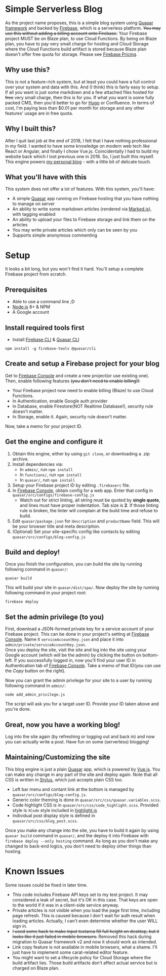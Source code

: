 # Simple Serverless Blog
As the project name proposes, this is a simple blog system using [Quasar framework](https://quasar.dev/) and backed by [Firebase](https://firebase.google.com/), which is a serverless platform.
~~You may use this without adding a billing account onto Firebase.~~ Your Firebase project MUST be on Blaze plan, to use Cloud Functions. By being on Blaze plan, you have to pay very small charge for hosting and Cloud Storage where the Cloud Functions build artifact is stored because Blaze plan doesn't offer free quota for storage. Please see [Firebase Pricing](https://firebase.google.com/pricing).

## Why use this?
This is not a feature-rich system, but at least you could have a full control over your system and data with this. And (I think) this is fairly easy to setup. If all you want is just some markdown and a few attached files hosted for ~~free~~ very small charge, then this is for you. If what you want is some fully packed CMS, then you'd better to go for [Hugo](https://gohugo.io/) or Confluence.
In terms of cost, I'm paying less than $0.01 per month for storage and any other features' usage are in free quota.

## Why I built this?
After I quit last job at the end of 2018, I felt that I have nothing professional in my field. I wanted to have some knowledge on modern web tech like React or Angular, and finally I chose Vue.js. Coincidentally I had to build my website back which I lost previous one in 2016. So, I just built this myself.
This engine powers [my personal blog](https://www.luciaellan.com/) - with a little bit of delicate touch.

## What you'll have with this
This system does not offer a lot of features. With this system, you'll have:
* A simple [Quasar](https://quasar.dev/) app running on Firebase hosting that you have nothing to manage on server
* An ability to write some markdown articles (rendered via [Marked.js](https://github.com/markedjs/marked)), with tagging enabled
* An ability to upload your files to Firebase storage and link them on the articles
* You may write private articles which only can be seen by you
* Supports simple anonymous commenting

# Setup
It looks a bit long, but you won't find it hard. You'll setup a complete Firebase project from scratch.

## Prerequisites
* Able to use a command line ;D
* [Node.js](https://nodejs.org/) 8+ & NPM
* A Google account

## Install required tools first
* Install [Firebase CLI](https://firebase.google.com/docs/cli/) & [Quasar CLI](https://v1.quasar-framework.org/quasar-cli/installation)
```shell
npm install -g firebase-tools @quasar/cli
```

## Create and setup a Firebase project for your blog
Get to [Firebase Console](https://console.firebase.google.com/) and create a new project(or use existing one).  
Then, enable following features ~~(you don't need to enable billing!)~~:
* Your Firebase project now need to enable billing (Blaze) to use Cloud Functions.
* In Authentication, enable Google auth provider
* In Database, enable Firestore(NOT Realtime Database!), security rule doesn't matter.
* In Storage, enable it. Again, security rule doesn't matter.

Now, take a memo for your project ID.

## Get the engine and configure it
1. Obtain this engine, either by using `git clone`, or downloading a .zip archive.
2. Install dependencies via:
   * In `admin/`, run `npm install`
   * In `functions/`, run `npm install`
   * In `quasar/`, run `npm install`
3. Setup your Firebase project ID by editing `.firebaserc` file.
4. In [Firebase Console](https://console.firebase.google.com/), obtain config for a web app. Enter that config in `quasar/src/configs/firebase-config.js`
   * Watch out for strict linting, all string must be quoted by **single quote**, and lines must have proper indentation. Tab size is **2**. If those linting rule is broken, the linter will complain at the build time and refuse to build.
5. Edit `quasar/package.json` for `description` and `productName` field. This will be your browser title and meta description.
6. (Optional) Set your site-specific config like contacts by editing `quasar/src/configs/blog-config.js`

## Build and deploy!
Once you finish the configuration, you can build the site by running following command in `quasar/`:
```shell
quasar build
```
This will build your site in `quasar/dist/spa/`. Now deploy the site by running following command in your project root:
```shell
firebase deploy
```

## Set the admin privilege (to you)
First, download a JSON-formed private key for a service account of your Firebase project. This can be done in your project's setting at [Firebase Console](https://console.firebase.google.com/). Name it `serviceAccountKey.json` and place it into `admin/private/serviceAccountKey.json`.  
Once you deploy the site, visit the site and log into the site using your Google account (which will be the admin) by clicking the button on bottom-left. If you successfully logged in, now you'll find your user ID in Authentication tab of [Firebase Console](https://console.firebase.google.com/). Take a memo of that ID(you can use the *Copy* button on the right).

Now you can grant the admin privilege for your site to a user by running following command in `admin/`:
```shell
node add_admin_privilege.js
```
The script will ask you for a target user ID. Provide your ID taken above and you're done.

## Great, now you have a working blog!
Log into the site again (by refreshing or logging out and back in) and now you can actually write a post. Have fun on some (serverless) blogging!

## Maintaining/Customizing the site
This blog engine is just a plain [Quasar](https://quasar.dev/) app, which is powered by [Vue.js](https://vuejs.org/). You can make any change in any part of the site and deploy again. Note that all CSS is written in [Stylus](http://stylus-lang.com/), which just accepts plain CSS too.  
* Left bar menu and contant link at the bottom is managed by `quasar/src/configs/blog-config.js`.
* Generic color theming is done in `quasar/src/css/quasar.variables.scss`.
* Code highlight CSS is in `quasar/src/css/code_highlight.scss`. Provided style is `XCode` style included in [highlight.js](https://highlightjs.org/)
* Individual post display style is defined in `quasar/src/css/blog_post.scss`.

Once you make any change into the site, you have to build it again by using `quasar build` command in `quasar/`, and the deploy it into Firebase with `firebase deploy --only hosting` command. As long as you don't make any changed to back-end logics, you don't need to deploy other things than hosting.

# Known Issues
Some issues could be fixed in later time.
* This code includes Firebase API keys set to my test project. It may considered a leak of secret, but it's OK in this case. That keys are open to the world if it was in a client-side service anyway.
* Private articles is not visible when you load the page first time, including page refresh. This is caused because I don't wait for auth result when loading articles. Actually, I can't even determine whether the user WILL sign in.
* ~~I used some hack to make input textarea fill full height on desktop, but it looks like it just failed in mobile browsers.~~ Removed this hack during migration to Quasar framework v2 and now it should work as intended.
* Link copy feature is not available in mobile browsers, what a shame. I'll just have to implement some carat-related editor feature.
* You might want to set a lifecycle policy for Cloud Storage where the build artifact lies. Those build artifacts don't affect actual service but is charged on Blaze plan.